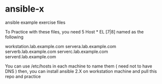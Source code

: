 # ansible-x
ansible example exercise files

To Practice with these files, you need 5 Host *  EL [7|8] 
named as the following 


workstation.lab.example.com
servera.lab.example.com
serverb.lab.example.com
serverc.lab.example.com
serverd.lab.example.com

                                                  
You can use /etc/hosts in each machine to name them ( need not to have DNS ) 
then, you can install ansible 2.X on workstation machine and pull this repo and practice 

